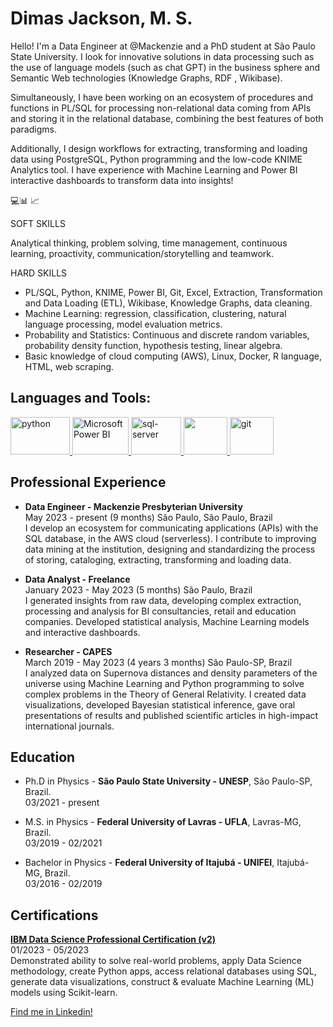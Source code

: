 # Dimas Jackson, M. S.

Hello! I'm a Data Engineer at @Mackenzie and a PhD student at São Paulo State University. I look for innovative solutions in data processing such as the use of language models (such as chat GPT) in the business sphere and Semantic Web technologies (Knowledge Graphs, RDF , Wikibase).

Simultaneously, I have been working on an ecosystem of procedures and functions in PL/SQL for processing non-relational data coming from APIs and storing it in the relational database, combining the best features of both paradigms.

Additionally, I design workflows for extracting, transforming and loading data using PostgreSQL, Python programming and the low-code KNIME Analytics tool. I have experience with Machine Learning and Power BI interactive dashboards to transform data into insights! 

💻📊 📈

SOFT SKILLS

Analytical thinking, problem solving, time management, continuous learning, proactivity, communication/storytelling and teamwork.

HARD SKILLS

- PL/SQL, Python, KNIME, Power BI, Git, Excel, Extraction, Transformation and Data Loading (ETL), Wikibase, Knowledge Graphs, data cleaning.
- Machine Learning: regression, classification, clustering, natural language processing, model evaluation metrics.
- Probability and Statistics: Continuous and discrete random variables, probability density function, hypothesis testing, linear algebra.
- Basic knowledge of cloud computing (AWS), Linux, Docker, R language, HTML, web scraping.

## Languages and Tools:

 <p align="left"> <a href="https://www.python.org" target="_blank"> <img src="https://user-images.githubusercontent.com/114688989/234060602-71d8e4ee-5566-4e69-a4c8-77ffe61db9fe.png" alt="python" width="95" height="60"/> </a> 
 <a href="https://powerbi.microsoft.com/en-au/" target="_blank"> <img src="https://github.com/dimasjackson/dimasjackson/assets/114688989/ae793270-4dce-48aa-9e72-0d2b7e6a2e2b" alt="Microsoft Power BI" width="90" height="60"/> </a>
  <a href="https://www.microsoft.com/pt-br/sql-server/sql-server-downloads" target="_blank"> <img src="https://www.commvault.com/wp-content/uploads/2019/08/sql-server_logo.jpg?quality=80&w=930" alt="sql-server" width="80" height="60"/> </a> 
 <a href="https://www.postgresql.org/" target="_blank"> <img src="https://user-images.githubusercontent.com/114688989/234062456-fa6e0d8c-2db6-4c41-a826-643c8dcf588c.png" width="70" height="60"/> </a> 
 <a href="https://git-scm.com/" target="_blank"> <img src="https://user-images.githubusercontent.com/114688989/234062957-df43a902-5579-435f-b890-c03cf381712a.png" alt="git" width="70" height="60"/> </a> 

## Professional Experience 
* **Data Engineer - Mackenzie Presbyterian University**\
May 2023 - present (9 months) São Paulo, São Paulo, Brazil\
I develop an ecosystem for communicating applications (APIs) with the SQL database, in the AWS cloud (serverless). I contribute to improving data mining at the institution, designing and standardizing the process of storing, cataloging, extracting, transforming and loading data.

* **Data Analyst - Freelance**\
January 2023 - May 2023 (5 months) São Paulo, Brazil\
I generated insights from raw data, developing complex extraction, processing and analysis for BI consultancies, retail and education companies. Developed statistical analysis, Machine Learning models and interactive dashboards.

* **Researcher - CAPES**\
March 2019 - May 2023 (4 years 3 months) São Paulo-SP, Brazil\
I analyzed data on Supernova distances and density parameters of the universe using Machine Learning and Python programming to solve complex problems in the Theory of General Relativity. I created data visualizations, developed Bayesian statistical inference, gave oral presentations of results and published scientific articles in high-impact international journals.

## Education
 
* Ph.D in Physics - **São Paulo State University - UNESP**, São Paulo-SP, Brazil.
<br> 03/2021 - present

* M.S. in Physics - **Federal University of Lavras - UFLA**, Lavras-MG, Brazil.
<br> 03/2019 - 02/2021

* Bachelor in Physics - **Federal University of Itajubá - UNIFEI**, Itajubá-MG, Brazil.
<br> 03/2016 - 02/2019

## Certifications
[**IBM Data Science Professional Certification (v2)**](https://www.credly.com/badges/6efd515f-7553-4c12-b68b-34629b3d1cb6/public_url)
<br> 01/2023 - 05/2023
<br> Demonstrated ability to solve real-world problems, apply Data Science methodology, create Python apps, access relational databases using SQL, generate data visualizations, construct & evaluate Machine Learning (ML) models using Scikit-learn.

 [Find me in Linkedin!](https://www.linkedin.com/in/dimas-jackson/)
 
